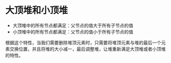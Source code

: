 # 大顶堆和小顶堆

- 大顶堆中的所有节点都满足：父节点的值大于所有子节点的值
- 小顶堆中的所有节点都满足：父节点的值小于所有子节点的值

根据这个特性，当我们需要删除堆顶元素时，只需要将堆顶元素与堆的最后一个元素交换位置，并且将堆的大小减一，最后调整堆，让堆重新满足大顶堆或者小顶堆的特性。